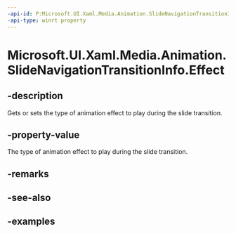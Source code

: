 ```yaml
---
-api-id: P:Microsoft.UI.Xaml.Media.Animation.SlideNavigationTransitionInfo.Effect
-api-type: winrt property
---
```


<!-- Property syntax.
public SlideNavigationTransitionEffect Effect { get;  set; }
-->

# Microsoft.UI.Xaml.Media.Animation.SlideNavigationTransitionInfo.Effect

## -description
Gets or sets the type of animation effect to play during the slide transition.

## -property-value

The type of animation effect to play during the slide transition.

## -remarks

## -see-also

## -examples

